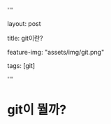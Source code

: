 '''

layout: post

title: git이란? 

feature-img: "assets/img/git.png"

tags: [git]

'''

# git이 뭘까? 



